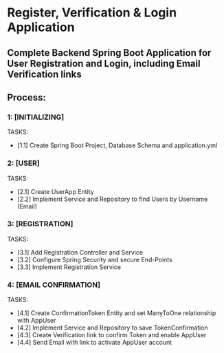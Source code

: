 # Register, Verification & Login Application
## Complete Backend Spring Boot Application for User Registration and Login, including Email Verification links

## Process:

### 1: [INITIALIZING]
TASKS:
- [1.1] Create Spring Boot Project, Database Schema and application.yml

### 2: [USER]
TASKS:
- [2.1] Create UserApp Entity
- [2.2] Implement Service and Repository to find Users by Username (Email)

### 3: [REGISTRATION]
TASKS:
- [3.1] Add Registration Controller and Service
- [3.2] Configure Spring Security and secure End-Points
- [3.3] Implement Registration Service 

### 4: [EMAIL CONFIRMATION]
TASKS:
- [4.1] Create ConfirmationToken Entity and set ManyToOne relationship with AppUser
- [4.2] Implement Service and Repository to save TokenConfirmation
- [4.3] Create Verification link to confirm Token and enable AppUser
- [4.4] Send Email with link to activate AppUser account